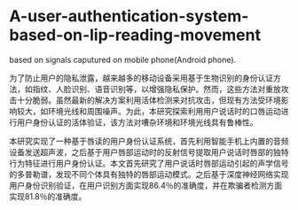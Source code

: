 # A-user-authentication-system-based-on-lip-reading-movement


based on signals caputured on mobile phone(Android phone).


为了防止用户的隐私泄露，越来越多的移动设备采用基于生物识别的身份认证方法，如指纹、人脸识别、语音识别等，以增强隐私保护。然而，这些方法对重放攻击十分脆弱。虽然最新的解决方案利用活体检测来对抗攻击，但现有方法受环境影响较大，如环境光线和周围噪声。为此，本研究探索利用用户说话时的口唇运动进行用户身份认证的活体验证，该方法对嘈杂环境和环境光线具有鲁棒性。


本研究实现了一种基于唇读的用户身份认证系统，首先利用智能手机上内置的音频设备发送超声波，之后基于用户唇部运动时的反射信号提取用户说话时唇部的独特行为特征进行用户身份认证。本文首先研究了用户说话时唇部运动引起的声学信号的多普勒谱，发现不同个体具有独特的唇部运动模式。之后基于深度神经网络实现用户身份识别验证，在用户识别方面实现86.4％的准确度，并在欺骗者检测方面实现81.8％的准确度。
